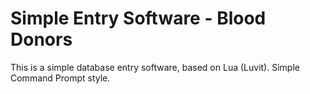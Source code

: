 # Simple Entry Software - Blood Donors
 This is a simple database entry software, based on Lua (Luvit). Simple Command Prompt style.
